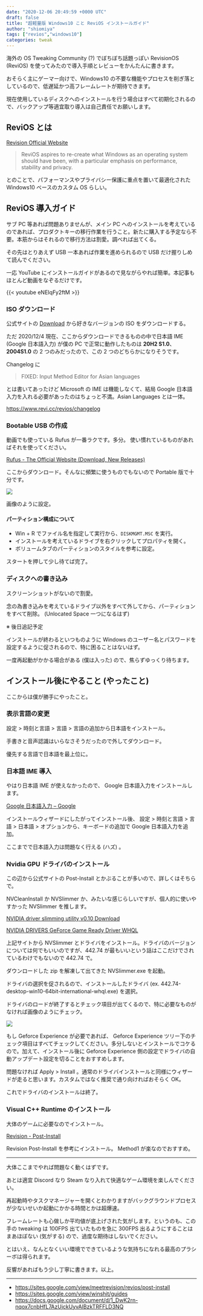 ```yaml
---
date: "2020-12-06 20:49:59 +0000 UTC"
draft: false
title: "超軽量版 Windows10 こと ReviOS インストールガイド"
author: "shiomiya"
tags: ["revios","windows10"]
categories: tweak
---
```


海外の OS Tweaking Community (?) でぼちぼち話題っぽい RevisionOS (ReviOS) を使ってみたので導入手順とレビューをかんたんに書きます。

おそらく主にゲーマー向けで、Windows10 の不要な機能やプロセスを削ぎ落としているので、低遅延かつ高フレームレートが期待できます。

現在使用しているディスクへのインストールを行う場合はすべて初期化されるので、バックアップ等適宜取り導入は自己責任でお願いします。

## ReviOS とは

[Revision Official Website](https://www.revi.cc/)

> ReviOS aspires to re-create what Windows as an operating system should have been, with a particular emphasis on performance, stability and privacy.

とのことで、パフォーマンスやプライバシー保護に重点を置いて最適化された Windows10 ベースのカスタム OS らしい。

## ReviOS 導入ガイド

サブ PC 等あれば問題ありませんが、メイン PC へのインストールを考えているのであれば、プロダクトキーの移行作業を行うこと。新たに購入する予定なら不要。本筋からはそれるので移行方法は割愛。調べれば出てくる。

その先はとりあえず USB 一本あれば作業を進められるので USB だけ握りしめて読んでください。

一応 YouTube にインストールガイドがあるので見ながらやれば簡単。本記事もほとんど動画をなぞるだけです。

{{< youtube eNEIqFy2ftM >}}

### ISO ダウンロード

公式サイトの [Download](https://www.revi.cc/revios/download) から好きなバージョンの ISO をダウンロードする。

ただ 2020/12/4 現在、ここからダウンロードできるものの中で日本語 IME (Google 日本語入力) が僕の PC で正常に動作したものは **20H2 S1.0**、 **2004S1.0** の 2 つのみだったので、この 2 つのどちらかになりそうです。

Changelog に

>FIXED: Input Method Editor for Asian languages

とは書いてあったけど Microsoft の IME は機能しなくて、結局 Google 日本語入力を入れる必要があったのはちょっと不満。Asian Languages とは一体。

https://www.revi.cc/revios/changelog

### Bootable USB の作成

動画でも使っている Rufus が一番ラクです。多分。
使い慣れているものがあればそれを使ってください。

[Rufus - The Official Website (Download, New Releases)](https://rufus.ie/)

ここからダウンロード。そんなに頻繁に使うものでもないので Portable 版で十分です。

![](image1.png)

画像のように設定。

#### パーティション構成について

- Win + R でファイル名を指定して実行から、`DISKMGMT.MSC` を実行。
- インストールを考えているドライブを右クリックしてプロパティを開く。
- ボリュームタブのパーティションのスタイルを参考に設定。

スタートを押して少し待てば完了。

### ディスクへの書き込み

スクリーンショットがないので割愛。

念の為書き込みを考えているドライブ以外をすべて外してから、パーティションをすべて削除。 (Unlocated Space 一つになるはず)

※ 後日追記予定

インストールが終わるといつものように Windows のユーザー名とパスワードを設定するように促されるので、特に困ることはないはず。

一度再起動がかかる場合がある (僕は入った) ので、焦らずゆっくり待ちます。

## インストール後にやること (やったこと)

ここからは僕が勝手にやったこと。

### 表示言語の変更

設定 > 時刻と言語 > 言語 > 言語の追加から日本語をインストール。

手書きと音声認識はいらなさそうだったので外してダウンロード。

優先する言語で日本語を最上位に。

### 日本語 IME 導入

やはり日本語 IME が使えなかったので、 Google 日本語入力をインストールします。

[Google 日本語入力 – Google](https://www.google.co.jp/ime/)

インストールウィザードにしたがってインストール後、 設定 > 時刻と言語 > 言語 > 日本語 > オプションから、キーボードの追加で Google 日本語入力を追加。

ここまでで日本語入力は問題なく行える (ハズ) 。

### Nvidia GPU ドライバのインストール

この辺から公式サイトの Post-Install とかぶることが多いので、詳しくはそちらで。

NVCleanInstall か NVSlimmer か、みたいな感じらしいですが、個人的に使いやすかった NVSlimmer を推します。

[NVIDIA driver slimming utility v0.10 Download](https://www.guru3d.com/files-get/nvidia-driver-slimming-utility,2.html)

[NVIDIA DRIVERS GeForce Game Ready Driver WHQL](https://www.nvidia.com/download/driverResults.aspx/158756/en-us)

上記サイトから NVSlimmer とドライバをインストール。ドライバのバージョンについては何でもいいのですが、442.74 が最もいいという話はここだけでされているわけでもないので 442.74 で。

ダウンロードした zip を解凍して出てきた NVSlimmer.exe を起動。

ドライバの選択を促されるので、インストールしたドライバ (ex. 442.74-desktop-win10-64bit-international-whql.exe) を選択。

ドライバのロードが終了するとチェック項目が出てくるので、特に必要なものがなければ画像のようにチェック。

![](image2.png)

もし Geforce Experience が必要であれば、 Geforce Experience ツリー下のチェック項目はすべてチェックしてください。多分しないとインストールでコケるので。加えて、インストール後に Geforce Experience 側の設定でドライバの自動アップデート設定を切ることをおすすめします。

問題なければ Apply > Install 。通常のドライバインストールと同様にウィザードが走ると思います。カスタムではなく推奨で通り向ければおそらく OK。

これでドライバのインストールは終了。

### Visual C++ Runtime のインストール

大体のゲームに必要なのでインストール。

[Revision - Post-Install](https://sites.google.com/view/meetrevision/revios/post-install#h.p_-aHIalM_nOwU)

Revision Post-Install を参考にインストール。 Method1 が楽なのでおすすめ。

---

大体ここまでやれば問題なく動くはずです。

あとは適宜 Discord なり Steam なり入れて快適なゲーム環境を楽しんでください。

再起動時やタスクマネージャーを開くとわかりますがバックグラウンドプロセスが少ないせいか起動にかかる時間とかは超爆速。

フレームレートも心做しか平均値が底上げされた気がします。というのも、この手の tweaking は 100FPS 出ていたものを急に 300FPS 出るようにすることはまあほぼない (気がする) ので、過度な期待はしないでください。

とはいえ、なんとなくいい環境でできているような気持ちになれる最高のプラシーボは得られます。

反響があればもう少し丁寧に書きます。以上。

---

- https://sites.google.com/view/meetrevision/revios/post-install
- https://sites.google.com/view/winshit/guides
- https://docs.google.com/document/d/1_DwK2rn-nqox7cnbHfL7AzUjckUyvAIBzkTRFFLD3NQ
